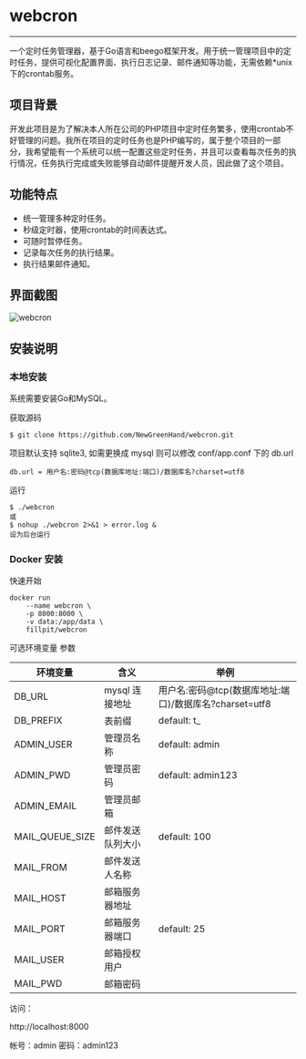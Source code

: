 # webcron
------------

一个定时任务管理器，基于Go语言和beego框架开发。用于统一管理项目中的定时任务，提供可视化配置界面、执行日志记录、邮件通知等功能，无需依赖*unix下的crontab服务。

## 项目背景

开发此项目是为了解决本人所在公司的PHP项目中定时任务繁多，使用crontab不好管理的问题。我所在项目的定时任务也是PHP编写的，属于整个项目的一部分，我希望能有一个系统可以统一配置这些定时任务，并且可以查看每次任务的执行情况，任务执行完成或失败能够自动邮件提醒开发人员，因此做了这个项目。

## 功能特点

* 统一管理多种定时任务。
* 秒级定时器，使用crontab的时间表达式。
* 可随时暂停任务。
* 记录每次任务的执行结果。
* 执行结果邮件通知。

## 界面截图

![webcron](https://raw.githubusercontent.com/lisijie/webcron/master/screenshot.png)


## 安装说明

### 本地安装
系统需要安装Go和MySQL。

获取源码

	$ git clone https://github.com/NewGreenHand/webcron.git

项目默认支持 sqlite3, 如需更换成 mysql 则可以修改 conf/app.conf 下的 db.url

    db.url = 用户名:密码@tcp(数据库地址:端口)/数据库名?charset=utf8

运行
	
	$ ./webcron
	或
	$ nohup ./webcron 2>&1 > error.log &
	设为后台运行

### Docker 安装
快速开始
``` 
docker run 
    --name webcron \
    -p 8000:8000 \
    -v data:/app/data \
    fillpit/webcron
```

可选环境变量 参数

|  环境变量   | 含义  | 举例  |
|  ----  | ----  | --- |
| DB_URL  | mysql 连接地址 | 用户名:密码@tcp(数据库地址:端口)/数据库名?charset=utf8 |
| DB_PREFIX  | 表前缀 | default: t_  |
|  ADMIN_USER   | 管理员名称  | default: admin  |
|  ADMIN_PWD   | 管理员密码  | default: admin123  |
|  ADMIN_EMAIL   | 管理员邮箱  |   |
|  MAIL_QUEUE_SIZE   | 邮件发送队列大小  | default: 100 |
|  MAIL_FROM   | 邮件发送人名称  |  |
|  MAIL_HOST   | 邮箱服务器地址  |  |
|  MAIL_PORT   | 邮箱服务器端口  | default: 25 |
|  MAIL_USER   | 邮箱授权用户  |  |
|  MAIL_PWD   | 邮箱密码  | | 



访问： 

http://localhost:8000

帐号：admin
密码：admin123